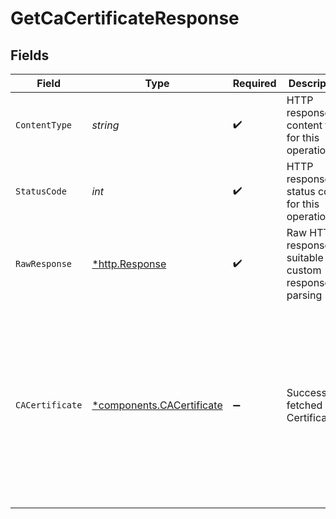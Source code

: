 # GetCaCertificateResponse


## Fields

| Field                                                                                                                                   | Type                                                                                                                                    | Required                                                                                                                                | Description                                                                                                                             | Example                                                                                                                                 |
| --------------------------------------------------------------------------------------------------------------------------------------- | --------------------------------------------------------------------------------------------------------------------------------------- | --------------------------------------------------------------------------------------------------------------------------------------- | --------------------------------------------------------------------------------------------------------------------------------------- | --------------------------------------------------------------------------------------------------------------------------------------- |
| `ContentType`                                                                                                                           | *string*                                                                                                                                | :heavy_check_mark:                                                                                                                      | HTTP response content type for this operation                                                                                           |                                                                                                                                         |
| `StatusCode`                                                                                                                            | *int*                                                                                                                                   | :heavy_check_mark:                                                                                                                      | HTTP response status code for this operation                                                                                            |                                                                                                                                         |
| `RawResponse`                                                                                                                           | [*http.Response](https://pkg.go.dev/net/http#Response)                                                                                  | :heavy_check_mark:                                                                                                                      | Raw HTTP response; suitable for custom response parsing                                                                                 |                                                                                                                                         |
| `CACertificate`                                                                                                                         | [*components.CACertificate](../../models/components/cacertificate.md)                                                                   | :heavy_minus_sign:                                                                                                                      | Successfully fetched CA Certificate                                                                                                     | {<br/>"cert": "-----BEGIN CERTIFICATE-----\ncertificate-content\n-----END CERTIFICATE-----",<br/>"id": "b2f34145-0343-41a4-9602-4c69dec2f260"<br/>} |